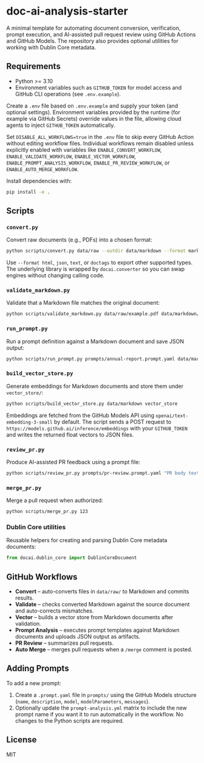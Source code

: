 # doc-ai-analysis-starter

A minimal template for automating document conversion, verification, prompt execution, and AI-assisted pull request review using GitHub Actions and GitHub Models. The repository also provides optional utilities for working with Dublin Core metadata.

## Requirements

- Python >= 3.10
- Environment variables such as `GITHUB_TOKEN` for model access and GitHub CLI operations (see `.env.example`).

Create a `.env` file based on `.env.example` and supply your token (and optional settings). Environment variables provided by the runtime (for example via GitHub Secrets) override values in the file, allowing cloud agents to inject `GITHUB_TOKEN` automatically.

Set `DISABLE_ALL_WORKFLOWS=true` in the `.env` file to skip every GitHub Action without editing workflow files. Individual workflows remain disabled unless explicitly enabled with variables like `ENABLE_CONVERT_WORKFLOW`, `ENABLE_VALIDATE_WORKFLOW`, `ENABLE_VECTOR_WORKFLOW`, `ENABLE_PROMPT_ANALYSIS_WORKFLOW`, `ENABLE_PR_REVIEW_WORKFLOW`, or `ENABLE_AUTO_MERGE_WORKFLOW`.

Install dependencies with:

```bash
pip install -e .
```

## Scripts

### `convert.py`

Convert raw documents (e.g., PDFs) into a chosen format:

```bash
python scripts/convert.py data/raw --outdir data/markdown --format markdown
```

Use `--format html`, `json`, `text`, or `doctags` to export other supported types. The underlying library is wrapped by `docai.converter` so you can swap engines without changing calling code.

### `validate_markdown.py`

Validate that a Markdown file matches the original document:

```bash
python scripts/validate_markdown.py data/raw/example.pdf data/markdown/example.md
```

### `run_prompt.py`

Run a prompt definition against a Markdown document and save JSON output:

```bash
python scripts/run_prompt.py prompts/annual-report.prompt.yaml data/markdown/example.md --outdir outputs/annual-report
```

### `build_vector_store.py`

Generate embeddings for Markdown documents and store them under `vector_store/`:

```bash
python scripts/build_vector_store.py data/markdown vector_store
```

Embeddings are fetched from the GitHub Models API using `openai/text-embedding-3-small` by
default. The script sends a POST request to `https://models.github.ai/inference/embeddings`
with your `GITHUB_TOKEN` and writes the returned float vectors to JSON files.

### `review_pr.py`

Produce AI-assisted PR feedback using a prompt file:

```bash
python scripts/review_pr.py prompts/pr-review.prompt.yaml "PR body text"
```

### `merge_pr.py`

Merge a pull request when authorized:

```bash
python scripts/merge_pr.py 123
```

### Dublin Core utilities

Reusable helpers for creating and parsing Dublin Core metadata documents:

```python
from docai.dublin_core import DublinCoreDocument
```

## GitHub Workflows

- **Convert** – auto-converts files in `data/raw/` to Markdown and commits results.
- **Validate** – checks converted Markdown against the source document and auto-corrects mismatches.
- **Vector** – builds a vector store from Markdown documents after validation.
- **Prompt Analysis** – executes prompt templates against Markdown documents and uploads JSON output as artifacts.
- **PR Review** – summarizes pull requests.
- **Auto Merge** – merges pull requests when a `/merge` comment is posted.

## Adding Prompts

To add a new prompt:

1. Create a `.prompt.yaml` file in `prompts/` using the GitHub Models structure (`name`, `description`, `model`, `modelParameters`, `messages`).
2. Optionally update the `prompt-analysis.yml` matrix to include the new prompt name if you want it to run automatically in the workflow.
No changes to the Python scripts are required.

## License

MIT
